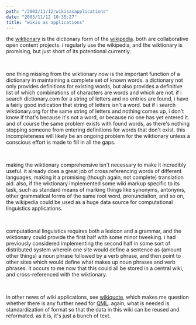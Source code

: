 ```yaml
---
path: "/2003/11/12/wikisasapplications" 
date: "2003/11/12 10:35:27" 
title: "wikis as applications" 
---
```

<p>the <a href="http://wiktionary.org/">wiktionary</a> is the dictionary form of the <a href="http://wikipedia.org/">wikipedia</a>. both are collaborative open content projects. i regularly use the wikipedia, and the wiktionary is promising, but just short of its potentional currently.</p><br><p>one thing missing from the wiktionary now is the important function of a dictionary in maintaining a complete set of known words. a dictionary not only provides definitions for existing words, but also provides a definitive list of which combinations of characters are words and which are not. if i search dictionary.com for a string of letters and no entries are found, i have a fairly good indication that string of letters isn't a word. but if i search wiktionary.org for the same string of letters and nothing comes up, i don't know if that's because it's not a word, or because no one has yet entered it. and of course the same problem exists with found words, as there's nothing stopping someone from entering definitions for words that don't exist. this incompleteness will likely be an ongoing problem for the wiktionary unless a conscious effort is made to fill in all the gaps.</p><br><p>making the wiktionary comprehensive isn't necessary to make it incredibly useful. it already does a great job of cross referencing words of different languages, making it a promising (though again, not complete) translation aid. also, if the wiktionary implemented some wiki markup specific to its task, such as standard means of marking things like synonyms, antonyms, other grammatical forms of the same root word, pronunciation, and so on, the wikipedia could be used as a huge data source for computational linguistics applications.</p><br><p>computational linguistics requires both a lexicon and a grammar, and the wiktionary could provide the first half with some minor tweeking. i had previously considered implementing the second half in some sort of distributed system wherein one site would define a sentence as (amount other things) a noun phrase followed by a verb phrase, and then point to other sites which would define what makes up noun phrases and verb phrases. it occurs to me now that this could all be stored in a central wiki, and cross-referenced with the wiktionary.</p><br><p>in other news of wiki applications, see <a href="http://www.wikiquote.org/">wikiquote</a>, which makes me question whether there is any further need for <a href="http://www.randomchaos.com/qml/">QML</a>. again, what is needed is standardization of format so that the data in this wiki can be reused and reformated. as it is, it's just a bunch of text.</p>